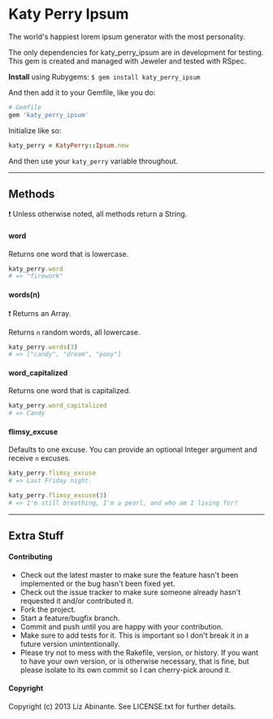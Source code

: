 # Katy Perry Ipsum

The world's happiest lorem ipsum generator with the most personality.

The only dependencies for katy_perry_ipsum are in development for testing. This gem is created and managed with Jeweler and tested with RSpec.

**Install** using Rubygems: ```$ gem install katy_perry_ipsum```

And then add it to your Gemfile, like you do:

```ruby
# Gemfile
gem 'katy_perry_ipsum'
```

Initialize like so:
```ruby
katy_perry = KatyPerry::Ipsum.new
```

And then use your ```katy_perry``` variable throughout.

---

## Methods

:exclamation: Unless otherwise noted, all methods return a String.

#### word

Returns one word that is lowercase.

```ruby
katy_perry.word
# => "firework"
```

#### words(n)

:exclamation: Returns an Array.

Returns ```n``` random words, all lowercase.

```ruby
katy_perry.words(3)
# => ["candy", "dream", "pony"]
```

#### word_capitalized

Returns one word that is capitalized.

```ruby
katy_perry.word_capitalized
# => Candy
```

#### flimsy_excuse

Defaults to one excuse. You can provide an optional Integer argument and receive ```n``` excuses.

```ruby
katy_perry.flimsy_excuse
# => Last Friday night.

katy_perry.flimsy_excuse(3)
# => I'm still breathing, I'm a pearl, and who am I living for?
```

---

## Extra Stuff

#### Contributing

* Check out the latest master to make sure the feature hasn't been implemented or the bug hasn't been fixed yet.
* Check out the issue tracker to make sure someone already hasn't requested it and/or contributed it.
* Fork the project.
* Start a feature/bugfix branch.
* Commit and push until you are happy with your contribution.
* Make sure to add tests for it. This is important so I don't break it in a future version unintentionally.
* Please try not to mess with the Rakefile, version, or history. If you want to have your own version, or is otherwise necessary, that is fine, but please isolate to its own commit so I can cherry-pick around it.

#### Copyright

Copyright (c) 2013 Liz Abinante. See LICENSE.txt for
further details.
